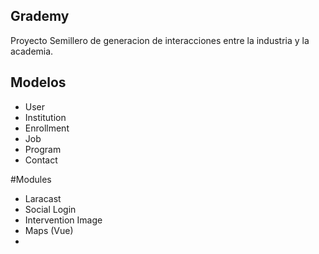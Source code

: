 ## Grademy

Proyecto Semillero de generacion de interacciones entre la industria y la academia.

## Modelos

  - User
  - Institution
  - Enrollment
  - Job
  - Program
  - Contact

#Modules
  - Laracast
  - Social Login
  - Intervention Image
  - Maps (Vue)
  -
